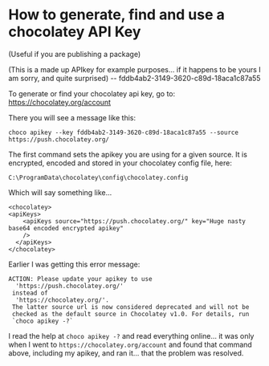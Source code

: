 ﻿# How to generate, find and use a chocolatey API Key

(Useful if you are publishing a package)

(This is a made up APIkey for example purposes... if it happens to be yours I am sorry, and quite surprised) -- fddb4ab2-3149-3620-c89d-18aca1c87a55

To generate or find your chocolatey api key, go to: https://chocolatey.org/account

There you will see a message like this:

	choco apikey --key fddb4ab2-3149-3620-c89d-18aca1c87a55 --source https://push.chocolatey.org/

The first command sets the apikey you are using for a given source. It is encrypted, encoded and stored in your chocolatey config file, here:

	C:\ProgramData\chocolatey\config\chocolatey.config

Which will say something like...

	<chocolatey>
	<apiKeys>
		<apiKeys source="https://push.chocolatey.org/" key="Huge nasty base64 encoded encrypted apikey"
		/>
	  </apiKeys>
	</chocolatey>

Earlier I was getting this error message:

	ACTION: Please update your apikey to use
	  'https://push.chocolatey.org/'
	 instead of
	  'https://chocolatey.org/'.
	 The latter source url is now considered deprecated and will not be
	 checked as the default source in Chocolatey v1.0. For details, run
	 `choco apikey -?`

I read the help at `choco apikey -?` and read everything online... it was only when I went to `https://chocolatey.org/account` and found that command above, including my apikey, and ran it... that the problem was resolved.
